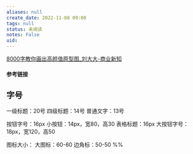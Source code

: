 ```yaml
---
aliases: null
create_date: 2022-11-08 09:00
tags: null
status: 未阅读 
notes: False
uid: 
---
```

[8000字教你画出高颜值原型图_刘大大-商业新知](https://www.shangyexinzhi.com/article/5080984.html)

#### 参考链接



## 字号

一级标题：20号
四级标题：14号
普通文字：13号

按钮字号：16px
小按钮：14px，宽80，高30
表格标题：16px
大按钮字号：18px，宽120，高50

图标大小：
大图标：60-60
边角标：50-50
%%
